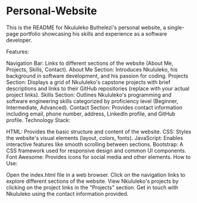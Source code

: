# Personal-Website

This is the README for Nkululeko Buthelezi's personal website, a single-page portfolio showcasing his skills and experience as a software developer.

Features:

Navigation Bar: Links to different sections of the website (About Me, Projects, Skills, Contact).
About Me Section: Introduces Nkululeko, his background in software development, and his passion for coding.
Projects Section: Displays a grid of Nkululeko's capstone projects with brief descriptions and links to their GitHub repositories (replace with your actual project links).
Skills Section: Outlines Nkululeko's programming and software engineering skills categorized by proficiency level (Beginner, Intermediate, Advanced).
Contact Section: Provides contact information including email, phone number, address, LinkedIn profile, and GitHub profile.
Technology Stack:

HTML: Provides the basic structure and content of the website.
CSS: Styles the website's visual elements (layout, colors, fonts).
JavaScript: Enables interactive features like smooth scrolling between sections.
Bootstrap: A CSS framework used for responsive design and common UI components.
Font Awesome: Provides icons for social media and other elements.
How to Use:

Open the index.html file in a web browser.
Click on the navigation links to explore different sections of the website.
View Nkululeko's projects by clicking on the project links in the "Projects" section.
Get in touch with Nkululeko using the contact information provided.

